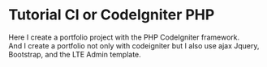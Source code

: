 # Tutorial CI or CodeIgniter PHP
Here I create a portfolio project with the PHP CodeIgniter framework.</br>
And I create a portfolio not only with codeigniter but I also use ajax Jquery, Bootstrap, and the LTE Admin template.
